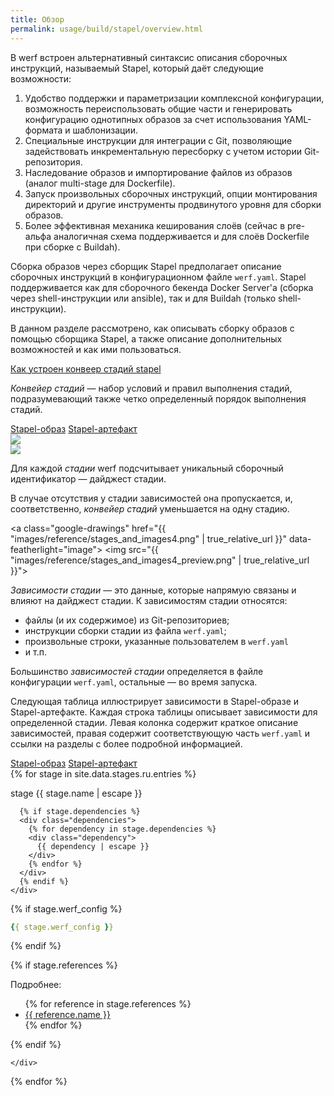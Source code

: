 ```yaml
---
title: Обзор
permalink: usage/build/stapel/overview.html
---
```


В werf встроен альтернативный синтаксис описания сборочных инструкций, называемый Stapel, который даёт следующие возможности:

1. Удобство поддержки и параметризации комплексной конфигурации, возможность переиспользовать общие части и генерировать конфигурацию однотипных образов за счет использования YAML-формата и шаблонизации.
2. Специальные инструкции для интеграции с Git, позволяющие задействовать инкрементальную пересборку с учетом истории Git-репозитория.
3. Наследование образов и импортирование файлов из образов (аналог multi-stage для Dockerfile).
4. Запуск произвольных сборочных инструкций, опции монтирования директорий и другие инструменты продвинутого уровня для сборки образов.
5. Более эффективная механика кеширования слоёв (сейчас в pre-альфа аналогичная схема поддерживается и для слоёв Dockerfile при сборке с Buildah).

<!-- TODO(staged-dockerfile): удалить 5 пункт как неактуальный -->

Сборка образов через сборщик Stapel предполагает описание сборочных инструкций в конфигурационном файле `werf.yaml`. Stapel поддерживается как для сборочного бекенда Docker Server'а (сборка через shell-инструкции или ansible), так и для Buildah (только shell-инструкции).

В данном разделе рассмотрено, как описывать сборку образов с помощью сборщика Stapel, а также описание дополнительных возможностей и как ими пользоваться.

<div class="details">
<a href="javascript:void(0)" class="details__summary">Как устроен конвеер стадий stapel</a>
<div class="details__content" markdown="1">

_Конвейер стадий_ — набор условий и правил выполнения стадий, подразумевающий также четко определенный порядок выполнения стадий.

<div class="tabs">
  <a href="javascript:void(0)" class="tabs__btn active" onclick="openTab(event, 'tabs__btn', 'tabs__content', 'stapel-image-tab')">Stapel-образ</a>
  <a href="javascript:void(0)" class="tabs__btn" onclick="openTab(event, 'tabs__btn', 'tabs__content', 'stapel-artifact-tab')">Stapel-артефакт</a>
</div>

<div id="stapel-image-tab" class="tabs__content">
<a class="google-drawings" href="{{ "images/reference/stages_and_images2.png" | true_relative_url }}" data-featherlight="image">
<img src="{{ "images/reference/stages_and_images2_preview.png" | true_relative_url }}" >
</a>
</div>

<div id="stapel-artifact-tab" class="tabs__content">
<a class="google-drawings" href="{{ "images/reference/stages_and_images3.png" | true_relative_url }}" data-featherlight="image">
<img src="{{ "images/reference/stages_and_images3_preview.png" | true_relative_url }}">
</a>
</div>

Для каждой _стадии_ werf подсчитывает уникальный сборочный идентификатор — дайджест стадии.

В случае отсутствия у стадии зависимостей она пропускается, и, соответственно, _конвейер стадий_ уменьшается на одну стадию.

<a class="google-drawings" href="{{ "images/reference/stages_and_images4.png" | true_relative_url }}" data-featherlight="image">
<img src="{{ "images/reference/stages_and_images4_preview.png" | true_relative_url }}">
</a>

_Зависимости стадии_ — это данные, которые напрямую связаны и влияют на дайджест стадии. К зависимостям стадии относятся:
 - файлы (и их содержимое) из Git-репозиториев;
 - инструкции сборки стадии из файла `werf.yaml`;
 - произвольные строки, указанные пользователем в `werf.yaml`
 - и т.п.

Большинство _зависимостей стадии_ определяется в файле конфигурации `werf.yaml`, остальные — во время запуска.

Следующая таблица иллюстрирует зависимости в Stapel-образе и Stapel-артефакте. Каждая строка таблицы описывает зависимости для определенной стадии. Левая колонка содержит краткое описание зависимостей, правая содержит соответствующую часть `werf.yaml` и ссылки на разделы с более подробной информацией.

<div class="tabs">
  <a href="javascript:void(0)" id="image-dependencies" class="tabs__btn dependencies-btn active">Stapel-образ</a>
  <a href="javascript:void(0)" id="artifact-dependencies" class="tabs__btn dependencies-btn">Stapel-артефакт</a>
</div>

<div id="dependencies">
{% for stage in site.data.stages.ru.entries %}
<div class="stage {{stage.type}}">
  <div class="stage-body">
    <div class="stage-base">
      <p>stage {{ stage.name | escape }}</p>

      {% if stage.dependencies %}
      <div class="dependencies">
        {% for dependency in stage.dependencies %}
        <div class="dependency">
          {{ dependency | escape }}
        </div>
        {% endfor %}
      </div>
      {% endif %}
    </div>

<div class="werf-config" markdown="1">

{% if stage.werf_config %}
```yaml
{{ stage.werf_config }}
```
{% endif %}

{% if stage.references %}
<div class="references">
    Подробнее:
    <ul>
    {% for reference in stage.references %}
        <li><a href="{{ reference.link | true_relative_url }}">{{ reference.name }}</a></li>
    {% endfor %}
    </ul>
</div>
{% endif %}

</div>

    </div>
</div>
{% endfor %}
</div>

<link rel="stylesheet" type="text/css" href="{{ assets["stages.css"].digest_path | true_relative_url }}" />

<script src="https://cdnjs.cloudflare.com/ajax/libs/jquery/3.4.1/jquery.min.js"></script>
<script>
function application() {
  if ($("a[id=image-dependencies]").hasClass('active')) {
    $(".artifact").addClass('hidden');
    $(".image").removeClass('hidden')
  }
  else if ($("a[id=artifact-dependencies]").hasClass('active')) {
    $(".image").addClass('hidden');
    $(".artifact").removeClass('hidden')
  }
  else {
    $(".image").addClass('hidden');
    $(".artifact").addClass('hidden')
  }
}

$('.tabs').on('click', '.dependencies-btn', function() {
  $(this).toggleClass('active').siblings().removeClass('active');
  application()
});

application();
$.noConflict();
</script>

</div>
</div>
